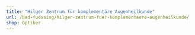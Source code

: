 ```yaml
---
title: "Hilger Zentrum für komplementäre Augenheilkunde"
url: /bad-fuessing/hilger-zentrum-fuer-komplementaere-augenheilkunde/
shop: Optiker
---
```

